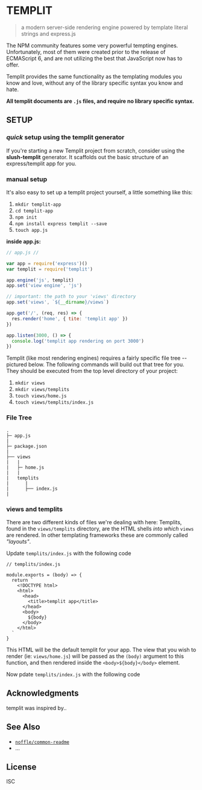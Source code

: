 # TEMPLIT

> a modern server-side rendering engine powered by template literal strings and express.js

The NPM community features some very powerful tempting engines. Unfortunately, most of them were created prior to the release of ECMAScript 6, and are not utilizing the best that JavaScript now has to offer.

Templit provides the same functionality as the templating modules you know and love, without any of the library specific syntax you know and hate.

**All templit documents are `.js` files, and require no library specific syntax.**

## SETUP
### *quick* setup using the templit generator
If you're starting a new Templit project from scratch, consider using the **slush-templit** generator. It scaffolds out the basic structure of an express/templit app for you.

### manual setup
It's also easy to set up a templit project yourself, a little something like this:

1. `mkdir templit-app`
1. `cd templit-app`
1. `npm init`
1. `npm install express templit --save`
1. `touch app.js`


**inside app.js:**

```js
// app.js //

var app = require('express')()
var templit = require('templit')

app.engine('js', templit)
app.set('view engine', 'js')

// important: the path to your 'views' directory
app.set('views', `${__dirname}/views`)

app.get('/', (req, res) => {
  res.render('home', { tite: 'templit app' })
})

app.listen(3000, () => {
  console.log('templit app rendering on port 3000')
})
```

Templit (like most rendering engines) requires a fairly specific file tree -- pictured below. The following commands will build out that tree for you. They should be executed from the top level directory of your project:

1. `mkdir views`
1. `mkdir views/templits`
1. `touch views/home.js`
1. `touch views/templits/index.js`


### File Tree
```
.
├─ app.js
|
├─ package.json
|
├── views
|   |
|   ├─ home.js
|   |
|   templits
|      |
|      ├── index.js
|
```

### views and templits
There are two different kinds of files we're dealing with here: Templits, found in the `views/templits` directory, are the HTML shells _into which_ `views` are rendered. In other templating frameworks these are commonly called _"layouts"_.

Update `templits/index.js` with the following code
```
// templits/index.js

module.exports = (body) => {
  return `
    <!DOCTYPE html>
    <html>
      <head>
        <title>templit app</title>
      </head>
      <body>
        ${body}
      </body>
    </html>
  `
}
```
This HTML will be the default templit for your app. The view that you wish to render (ie: `views/home.js`) will be passed as the `(body)` argument to this function, and then rendered inside the `<body>${body}</body>` element.

Now pdate `templits/index.js` with the following code


## Acknowledgments

templit was inspired by..

## See Also

- [`noffle/common-readme`](https://github.com/noffle/common-readme)
- ...

## License

ISC
